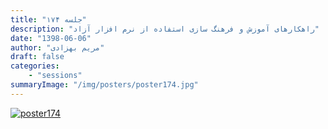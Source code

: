 ```yaml
---
title: "جلسه ۱۷۴"
description: "راهکارهای آموزش و فرهنگ ‌سازی استفاده از نرم افزار آزاد"
date: "1398-06-06"
author: "مریم بهزادی"
draft: false
categories:
    - "sessions"
summaryImage: "/img/posters/poster174.jpg"
---
```

[![poster174](../../img/posters/poster174.jpg)](../../img/poster174.jpg)